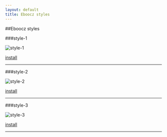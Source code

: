```yaml
---
layout: default
title: Eboocz styles
---
```


##Eboocz styles


###style-1

![style-1](images/preview.png "style-1")

[install](styles/style-1.ebczstyle)

----------

###style-2

![style-2](images/preview.png "style-2")

[install](styles/style-2.ebczstyle)

----------

###style-3

![style-3](images/preview.png "style-3")

[install](styles/style-3.ebczstyle)

----------



